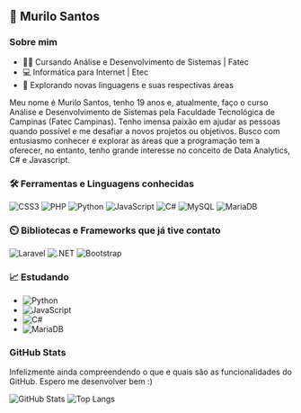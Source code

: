 ## 👋 Murilo Santos
### Sobre mim
- 👨‍🎓 Cursando Análise e Desenvolvimento de Sistemas | Fatec
- 💻 Informática para Internet | Etec
- 🧠 Explorando novas linguagens e suas respectivas áreas

Meu nome é Murilo Santos, tenho 19 anos e, atualmente, faço o curso Análise e Desenvolvimento de Sistemas pela Faculdade Tecnológica de Campinas (Fatec Campinas). Tenho imensa paixão em ajudar as pessoas quando possível e me desafiar a novos projetos ou objetivos. Busco com entusiasmo conhecer e explorar as áreas que a programação tem a oferecer, no entanto, tenho grande interesse no conceito de Data Analytics, C# e Javascript.
  
### 🛠️ Ferramentas e Linguagens conhecidas
![CSS3](https://img.shields.io/badge/CSS3-1572B6?style=for-the-badge&logo=css3&logoColor=white)
![PHP](https://img.shields.io/badge/PHP-777BB4?style=for-the-badge&logo=php&logoColor=white)
![Python](https://img.shields.io/badge/python-3670A0?style=for-the-badge&logo=python&logoColor=ffdd54)
![JavaScript](https://img.shields.io/badge/JavaScript-F7DF1E?style=for-the-badge&logo=javascript&logoColor=black)
![C#](https://img.shields.io/badge/C%23-239120?style=for-the-badge&logo=c-sharp&logoColor=white)
![MySQL](https://img.shields.io/badge/MySQL-00000F?style=for-the-badge&logo=mysql&logoColor=white)
![MariaDB](https://img.shields.io/badge/MariaDB-003545?style=for-the-badge&logo=mariadb&logoColor=white)

### ⏲️ Bibliotecas e Frameworks que já tive contato
![Laravel](https://img.shields.io/badge/laravel-%23FF2D20.svg?style=for-the-badge&logo=laravel&logoColor=white)
![.NET](https://img.shields.io/badge/.NET-5C2D91?style=for-the-badge&logo=.net&logoColor=white)
![Bootstrap](https://img.shields.io/badge/-boostrap-0D1117?style=for-the-badge&logo=bootstrap&labelColor=0D1117)

### 📈 Estudando
- ![Python](https://img.shields.io/badge/python-3670A0?style=for-the-badge&logo=python&logoColor=ffdd54)
- ![JavaScript](https://img.shields.io/badge/JavaScript-F7DF1E?style=for-the-badge&logo=javascript&logoColor=black)
- ![C#](https://img.shields.io/badge/C%23-239120?style=for-the-badge&logo=c-sharp&logoColor=white)
- ![MariaDB](https://img.shields.io/badge/MariaDB-003545?style=for-the-badge&logo=mariadb&logoColor=white)

### GitHub Stats

Infelizmente ainda compreendendo o que e quais são as funcionalidades do GitHub. Espero me desenvolver bem :)

![GitHub Stats](https://github-readme-stats.vercel.app/api?username=SEUUSERNAME&theme=transparent&bg_color=000&border_color=30A3DC&show_icons=true&icon_color=30A3DC&title_color=E94D5F&text_color=FFF)
![Top Langs](https://github-readme-stats-git-masterrstaa-rickstaa.vercel.app/api/top-langs/?username=SEUUSERNAME&layout=compact&bg_color=000&border_color=30A3DC&title_color=E94D5F&text_color=FFF)

